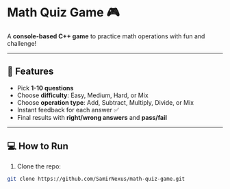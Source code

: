 # Math Quiz Game 🎮

A **console-based C++ game** to practice math operations with fun and challenge!

---

## 🚀 Features

- Pick **1-10 questions**  
- Choose **difficulty**: Easy, Medium, Hard, or Mix  
- Choose **operation type**: Add, Subtract, Multiply, Divide, or Mix  
- Instant feedback for each answer ✅  
- Final results with **right/wrong answers** and **pass/fail**

---

## 💻 How to Run

1. Clone the repo:

```bash
git clone https://github.com/SamirNexus/math-quiz-game.git
